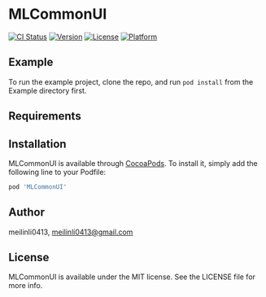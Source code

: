 # MLCommonUI

[![CI Status](https://img.shields.io/travis/meilinli0413/MLCommonUI.svg?style=flat)](https://travis-ci.org/meilinli0413/MLCommonUI)
[![Version](https://img.shields.io/cocoapods/v/MLCommonUI.svg?style=flat)](https://cocoapods.org/pods/MLCommonUI)
[![License](https://img.shields.io/cocoapods/l/MLCommonUI.svg?style=flat)](https://cocoapods.org/pods/MLCommonUI)
[![Platform](https://img.shields.io/cocoapods/p/MLCommonUI.svg?style=flat)](https://cocoapods.org/pods/MLCommonUI)

## Example

To run the example project, clone the repo, and run `pod install` from the Example directory first.

## Requirements

## Installation

MLCommonUI is available through [CocoaPods](https://cocoapods.org). To install
it, simply add the following line to your Podfile:

```ruby
pod 'MLCommonUI'
```

## Author

meilinli0413, meilinli0413@gmail.com

## License

MLCommonUI is available under the MIT license. See the LICENSE file for more info.

